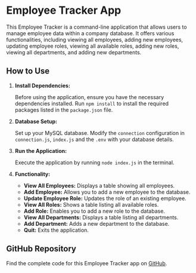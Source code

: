 # Employee Tracker App

This Employee Tracker is a command-line application that allows users to manage employee data within a company database. It offers various functionalities, including viewing all employees, adding new employees, updating employee roles, viewing all available roles, adding new roles, viewing all departments, and adding new departments.

## How to Use

1. **Install Dependencies:**

   Before using the application, ensure you have the necessary dependencies installed. Run `npm install` to install the required packages listed in the `package.json` file.

2. **Database Setup:**

   Set up your MySQL database. Modify the `connection` configuration in `connection.js`, `index.js` and the `.env` with your database details.

3. **Run the Application:**

   Execute the application by running `node index.js` in the terminal.

4. **Functionality:**

   - **View All Employees:** Displays a table showing all employees.
   - **Add Employee:** Allows you to add a new employee to the database.
   - **Update Employee Role:** Updates the role of an existing employee.
   - **View All Roles:** Shows a table listing all available roles.
   - **Add Role:** Enables you to add a new role to the database.
   - **View All Departments:** Displays a table listing all departments.
   - **Add Department:** Adds a new department to the database.
   - **Quit:** Exits the application.

## GitHub Repository

Find the complete code for this Employee Tracker app on [GitHub](https://github.com/Daleray1231/employee_tracker).
